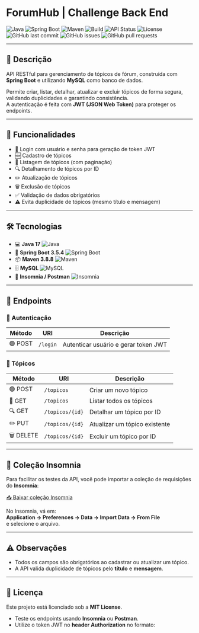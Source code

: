 # ForumHub | Challenge Back End

![Java](https://img.shields.io/badge/Java-17-blue)
![Spring Boot](https://img.shields.io/badge/Spring%20Boot-3.5.4-green)
![Maven](https://img.shields.io/badge/Maven-3.8.8-orange)
![Build](https://img.shields.io/badge/Build-Passing-brightgreen)
![API Status](https://img.shields.io/badge/API-Online-brightgreen)
![License](https://img.shields.io/badge/License-MIT-lightgrey)
![GitHub last commit](https://img.shields.io/github/last-commit/wandersonjafe/forum-hub)
![GitHub issues](https://img.shields.io/github/issues/wandersonjafe/forum-hub)
![GitHub pull requests](https://img.shields.io/github/issues-pr/wandersonjafe/forum-hub)

---

## 🌟 Descrição

API RESTful para gerenciamento de tópicos de fórum, construída com **Spring Boot** e utilizando **MySQL** como banco de dados.  

Permite criar, listar, detalhar, atualizar e excluir tópicos de forma segura, validando duplicidades e garantindo consistência.  
A autenticação é feita com **JWT (JSON Web Token)** para proteger os endpoints.

---

## 🚀 Funcionalidades

- 🔐 Login com usuário e senha para geração de token JWT
- 🆕 Cadastro de tópicos
- 📄 Listagem de tópicos (com paginação)
- 🔍 Detalhamento de tópicos por ID
- ✏️ Atualização de tópicos
- 🗑️ Exclusão de tópicos
- ✅ Validação de dados obrigatórios
- ⚠️ Evita duplicidade de tópicos (mesmo título e mensagem)

---

## 🛠 Tecnologias

- 💻 **Java 17** ![Java](https://img.shields.io/badge/Java-17-blue)
- 🌱 **Spring Boot 3.5.4** ![Spring Boot](https://img.shields.io/badge/Spring%20Boot-3.5.4-green)
- 📦 **Maven 3.8.8** ![Maven](https://img.shields.io/badge/Maven-3.8.8-orange)
- 🗄️ **MySQL** ![MySQL](https://img.shields.io/badge/MySQL-8.0-blue)
- 🧪 **Insomnia / Postman** ![Insomnia](https://img.shields.io/badge/Insomnia-2023-purple)

---

## 🔗 Endpoints

### 🔐 Autenticação
| Método | URI | Descrição |
|--------|-----|-----------|
| 🟢 POST | `/login` | Autenticar usuário e gerar token JWT |

### 📌 Tópicos
| Método | URI | Descrição |
|--------|-----|-----------|
| 🟢 POST   | `/topicos` | Criar um novo tópico |
| 📄 GET    | `/topicos` | Listar todos os tópicos |
| 🔍 GET    | `/topicos/{id}` | Detalhar um tópico por ID |
| ✏️ PUT   | `/topicos/{id}` | Atualizar um tópico existente |
| 🗑️ DELETE | `/topicos/{id}` | Excluir um tópico por ID |

---

## 📂 Coleção Insomnia

Para facilitar os testes da API, você pode importar a coleção de requisições do **Insomnia**:

[📥 Baixar coleção Insomnia](./forumhub-insomnia.yml)

No Insomnia, vá em:  
**Application → Preferences → Data → Import Data → From File**  
e selecione o arquivo.

---

## ⚠️ Observações

- Todos os campos são obrigatórios ao cadastrar ou atualizar um tópico.
- A API valida duplicidade de tópicos pelo **título** e **mensagem**.

  
---

## 📝 Licença

Este projeto está licenciado sob a **MIT License**.

- Teste os endpoints usando **Insomnia** ou **Postman**.
- Utilize o token JWT no **header Authorization** no formato:  
